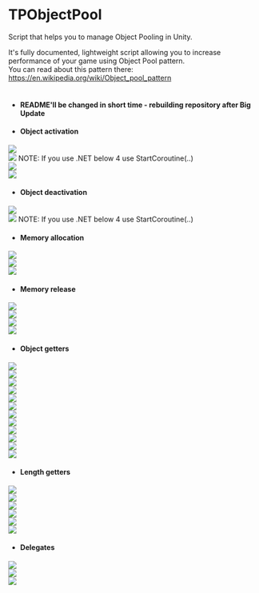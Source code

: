 # TPObjectPool
Script that helps you to manage Object Pooling in Unity.

It's fully documented, lightweight script allowing you to increase performance of your game using Object Pool pattern.
<br>
You can read about this pattern there: https://en.wikipedia.org/wiki/Object_pool_pattern
<br>
<br>
* #### README'll be changed in short time - rebuilding repository after Big Update

* #### Object activation
<img src = https://d3higte790sj35.cloudfront.net/images/lh/te/084f8ce85ffc564f922fd2ac45e4f540.png> </img>
<br>
<img src = https://d3higte790sj35.cloudfront.net/images/re/ds/d210125703dcd54557d68c2ec0732759.png> </img>
NOTE: If you use .NET below 4 use StartCoroutine(..)
<br>
<img src = https://d3higte790sj35.cloudfront.net/images/qy/qh/7bb06996bb427a8209b6e894bdf3f910.png> </img>
<br>
<img src = https://d3higte790sj35.cloudfront.net/images/vi/vg/9fa38c356b7d79bdec6aff76bf58db46.png> </img>
<br>

* #### Object deactivation
<img src = https://d3higte790sj35.cloudfront.net/images/cj/yw/63b1f288e1de83fa3bbb43c3a415d2e8.png> </img>
<br>
<img src = https://d3higte790sj35.cloudfront.net/images/is/dt/4d9d824d712317f998830838c01d5199.png> </img>
NOTE: If you use .NET below 4 use StartCoroutine(..)
<br>

* #### Memory allocation
<img src = https://d3higte790sj35.cloudfront.net/images/mn/rh/692be503ffe7d12b21b7e7aa1914cb7c.png> </img>
<br>
<img src = https://d3higte790sj35.cloudfront.net/images/tg/qg/79f56e239c5b530206127a964b1d1403.png> </img>
<br>
<img src = https://d3higte790sj35.cloudfront.net/images/ms/lp/41547d90336b447b6a3ab851febaf297.png> </img>
<br>

* #### Memory release
<img src = https://d3higte790sj35.cloudfront.net/images/ti/wc/eed4de8764742da8da2ded71511381b1.png> </img>
<br>
<img src = https://d3higte790sj35.cloudfront.net/images/rv/kz/c48fab99ff77266367ea1c9c2a987c5c.png> </img>
<br>
<img src = https://d3higte790sj35.cloudfront.net/images/lm/wb/b6c7c6bcc302fc1508c5e4136fbdc21d.png> </img>
<br>
<img src = https://d3higte790sj35.cloudfront.net/images/ld/jj/e899f891330a4c3046ff33ec83b86f22.png> </img>
<br>

* #### Object getters
<img src = https://d3higte790sj35.cloudfront.net/images/ab/vo/5f6efb9443f110c18d9552bc7d7ae9a8.png> </img>
<br>
<img src = https://d3higte790sj35.cloudfront.net/images/ga/zo/f1a3a7755c2446c3d4e6ac75439f6712.png> </img>
<br>
<img src = https://d3higte790sj35.cloudfront.net/images/md/tv/21ea98b7cf47502dcd23368602f96708.png> </img>
<br>
<img src = https://d3higte790sj35.cloudfront.net/images/uy/qr/ecb89367be8bcc38d47e98699fb34839.png> </img>
<br>
<img src = https://d3higte790sj35.cloudfront.net/images/vf/io/67bc7e34b2f7f002fb9f6c5d42625d8e.png> </img>
<br>
<img src = https://d3higte790sj35.cloudfront.net/images/zm/rt/7075f44a64516508545f54d505d8c4fb.png> </img>
<br>
<img src = https://d3higte790sj35.cloudfront.net/images/qi/sw/abc8c2581a51854c96f3e07fb9b85e29.png> </img>
<br>
<img src = https://d3higte790sj35.cloudfront.net/images/oq/le/ffe7b9c70612b5df91777040a955a113.png> </img>
<br>
<img src = https://d3higte790sj35.cloudfront.net/images/nz/kr/a5606789aa1171a3e0e3d0e2c926ead5.png> </img>
<br>
<img src = https://d3higte790sj35.cloudfront.net/images/jb/wj/392fcdd0c36927742b881eb8a3485025.png> </img>
<br>
<img src = https://d3higte790sj35.cloudfront.net/images/ju/rx/c342f3a97c6952ba3b5efe2de83f4263.png> </img>
<br>
<img src = https://d3higte790sj35.cloudfront.net/images/zd/cw/00024d50784aebb8e1cd4951674b58ab.png> </img>
<br>


* #### Length getters
<img src = https://d3higte790sj35.cloudfront.net/images/vo/wi/3aa65eb68e7c18b005e6f5bdd088d4bd.png> </img>
<br>
<img src = https://d3higte790sj35.cloudfront.net/images/bp/ku/6d3c50b65506fc7aba5f4d8652d6a300.png> </img>
<br>
<img src = https://d3higte790sj35.cloudfront.net/images/nt/sh/c605d6fd548e7ea7455bceedb4b93178.png> </img>
<br>
<img src = https://d3higte790sj35.cloudfront.net/images/za/nz/e32675d78e14911df6391c32e7fa70c8.png> </img>
<br>
<img src = https://d3higte790sj35.cloudfront.net/images/zo/se/f438f4c0a88e40bf5c60fec3b2399bde.png> </img>
<br>
<img src = https://d3higte790sj35.cloudfront.net/images/pv/du/a6efd7f856b73fa4ab354c9ec77230dd.png> </img>
<br>

* #### Delegates
<img src = https://d3higte790sj35.cloudfront.net/images/gq/zu/b2530b9fbd4678a815b5a97f303b37ed.png> </img>
<br>
<img src = https://d3higte790sj35.cloudfront.net/images/il/of/d82679a3b42116634b5e03dfd24c063d.png> </img>
<br>
<img src = https://d3higte790sj35.cloudfront.net/images/ft/ln/521f5072ef3d0fa5f139d0680d917dbe.png> </img>
